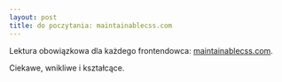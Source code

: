 ```yaml
---
layout: post
title: do poczytania: maintainablecss.com
---
```


Lektura obowiązkowa dla każdego frontendowca: [maintainablecss.com](http://maintainablecss.com).

Ciekawe, wnikliwe i kształcące. 
